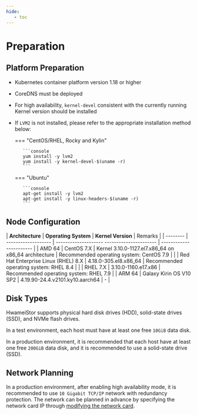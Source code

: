 ```yaml
---
hide:
   - toc
---
```


# Preparation

## Platform Preparation

- Kubernetes container platform version 1.18 or higher

- CoreDNS must be deployed

- For high availability, `kernel-devel` consistent with the currently running Kernel version should be installed

- If `LVM2` is not installed, please refer to the appropriate installation method below:

     === "CentOS/RHEL, Rocky and Kylin"
  
         ```console
         yum install -y lvm2
         yum install -y kernel-devel-$(uname -r)
         ```
  
     === "Ubuntu"
  
         ```console
         apt-get install -y lvm2
         apt-get install -y linux-headers-$(uname -r)
         ```

## Node Configuration

| **Architecture** | **Operating System** | **Kernel Version** | Remarks |
| -------- | ------------------- | -------------------- ---------------------- | ----------------------- |
| AMD 64 | CentOS 7.X | Kernel 3.10.0-1127.el7.x86_64 on x86_64 architecture | Recommended operating system: CentOS 7.9 |
| | Red Hat Enterprise Linux (RHEL) 8.X | 4.18.0-305.el8.x86_64 | Recommended operating system: RHEL 8.4 |
| | RHEL 7.X | 3.10.0-1160.e17.x86 | Recommended operating system: RHEL 7.9 |
| ARM 64 | Galaxy Kirin OS V10 SP2 | 4.19.90-24.4.v2101.ky10.aarch64 | - |

## Disk Types

HwameiStor supports physical hard disk drives (HDD), solid-state drives (SSD), and NVMe flash drives.

In a test environment, each host must have at least one free `10GiB` data disk.

In a production environment, it is recommended that each host have at least one free `200GiB` data disk, and it is recommended to use a solid-state drive (SSD).

## Network Planning

In a production environment, after enabling high availability mode, it is recommended to use `10 Gigabit TCP/IP` network with redundancy protection. The network can be planned in advance by specifying the network card IP through [modifying the network card](storage-eth.md).
